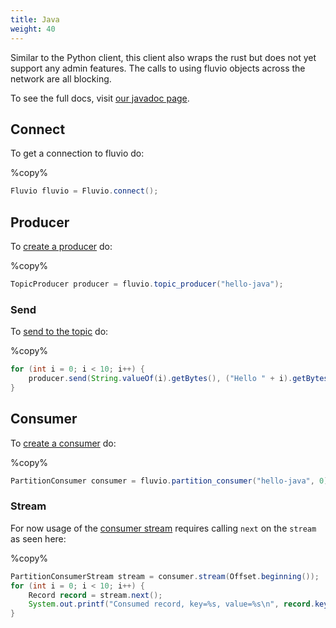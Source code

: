 ```yaml
---
title: Java
weight: 40
---
```


Similar to the Python client, this client also wraps the rust but does not yet
support any admin features. The calls to using fluvio objects across the
network are all blocking.

To see the full docs, visit [our javadoc page].

[our javadoc page]: https://infinyon.github.io/fluvio-client-java/com/infinyon/fluvio/package-summary.html

## Connect
To get a connection to fluvio do:

%copy%
```java
Fluvio fluvio = Fluvio.connect();
```

## Producer
To [create a producer] do:

%copy%
```java
TopicProducer producer = fluvio.topic_producer("hello-java");
```

[create a producer]: https://infinyon.github.io/fluvio-client-java/com/infinyon/fluvio/Fluvio.html#topic_producer(java.lang.String)

### Send

To [send to the topic] do:

%copy%
```java
for (int i = 0; i < 10; i++) {
    producer.send(String.valueOf(i).getBytes(), ("Hello " + i).getBytes());
}
```

[send to the topic]: https://infinyon.github.io/fluvio-client-java/com/infinyon/fluvio/TopicProducer.html#send(byte%5B%5D,byte%5B%5D)

## Consumer

To [create a consumer] do:

%copy%
```java
PartitionConsumer consumer = fluvio.partition_consumer("hello-java", 0);
```

[create a consumer]: https://infinyon.github.io/fluvio-client-java/com/infinyon/fluvio/Fluvio.html#partition_consumer(java.lang.String,int)

### Stream
For now usage of the [consumer stream]
requires calling `next` on the `stream` as seen here:

[consumer stream]: https://infinyon.github.io/fluvio-client-java/com/infinyon/fluvio/PartitionConsumer.html#stream(com.infinyon.fluvio.Offset)

%copy%
```java
PartitionConsumerStream stream = consumer.stream(Offset.beginning());
for (int i = 0; i < 10; i++) {
    Record record = stream.next();
    System.out.printf("Consumed record, key=%s, value=%s\n", record.key_string(), record.value_string());
}
```
